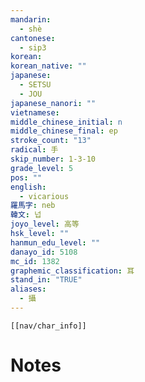 ```yaml
---
mandarin:
  - shè
cantonese:
  - sip3
korean:
korean_native: ""
japanese:
  - SETSU
  - JOU
japanese_nanori: ""
vietnamese:
middle_chinese_initial: n
middle_chinese_final: ep
stroke_count: "13"
radical: 手
skip_number: 1-3-10
grade_level: 5
pos: ""
english:
  - vicarious
羅馬字: neb
韓文: 넙
joyo_level: 高等
hsk_level: ""
hanmun_edu_level: ""
danayo_id: 5108
mc_id: 1382
graphemic_classification: 耳
stand_in: "TRUE"
aliases:
  - 攝
---
```

```meta-bind-embed
[[nav/char_info]]
```

# Notes
